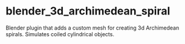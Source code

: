 # blender_3d_archimedean_spiral
Blender plugin that adds a custom mesh for creating 3d Archimedean spirals. Simulates coiled cylindrical objects.
